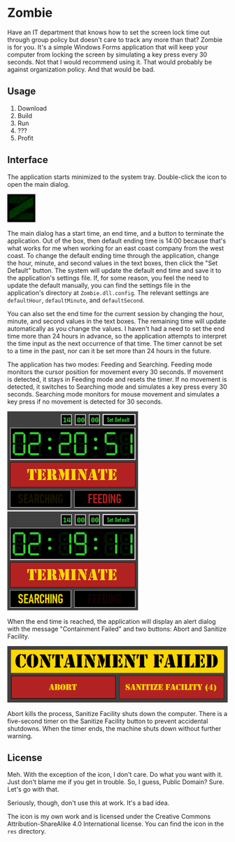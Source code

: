 # Zombie

Have an IT department that knows how to set the screen lock time out through group policy but doesn't care to track any more than that? Zombie is for you. It's a simple Windows Forms application that will keep your computer from locking the screen by simulating a key press every 30 seconds. Not that I would recommend using it. That would probably be against organization policy. And that would be bad.

## Usage

1. Download
2. Build
3. Run
4. ???
5. Profit

## Interface

The application starts minimized to the system tray. Double-click the icon to open the main dialog.

![The application's system tray icon: a stylized green "Z" on a black background](res/tray_icon.png)

The main dialog has a start time, an end time, and a button to terminate the application. Out of the box, then default ending time is 14:00 because that's what works for me when working for an east coast company from the west coast. To change the default ending time through the application, change the hour, minute, and second values in the text boxes, then click the "Set Default" button. The system will update the default end time and save it to the application's settings file. If, for some reason, you feel the need to update the default manually, you can find the settings file in the application's directory at `Zombie.dll.config`. The relevant settings are `defaultHour`, `defaultMinute`, and `defaultSecond`.

You can also set the end time for the current session by changing the hour, minute, and second values in the text boxes. The remaining time will update automatically as you change the values. I haven't had a need to set the end time more than 24 hours in advance, so the application attempts to interpret the time input as the next occurrence of that time. The timer cannot be set to a time in the past, nor can it be set more than 24 hours in the future.

The application has two modes: Feeding and Searching. Feeding mode monitors the cursor position for movement every 30 seconds. If movement is detected, it stays in Feeding mode and resets the timer. If no movement is detected, it switches to Searching mode and simulates a key press every 30 seconds. Searching mode monitors for mouse movement and simulates a key press if no movement is detected for 30 seconds.

![A screenshot of the application's main dialog in Feeding mode that shows the status of "Feeding", the current end time, the remaining time until that end time, and a button labelled "Terminate"](res/feeding_screenshot.png)
![A screenshot of the application's main dialog in Feeding mode that shows the status of "Searching", the current end time, the remaining time until that end time, and a button labelled "Terminate"](res/searching_screenshot.png)

When the end time is reached, the application will display an alert dialog with the message "Containment Failed" and two buttons: Abort and Sanitize Facility.

![A screenshot of the application's alert dialog that shows the message "Containment Failed" along with buttons labelled "Abort" and "Sanitize Facility (4)"](res/alert_screenshot.png)

Abort kills the process, Sanitize Facility shuts down the computer. There is a five-second timer on the Sanitize Facility button to prevent accidental shutdowns. When the timer ends, the machine shuts down without further warning.

## License

Meh. With the exception of the icon, I don't care. Do what you want with it. Just don't blame me if you get in trouble. So, I guess, Public Domain? Sure. Let's go with that.

Seriously, though, don't use this at work. It's a bad idea.

The icon is my own work and is licensed under the Creative Commons Attribution-ShareAlike 4.0 International license. You can find the icon in the `res` directory.
